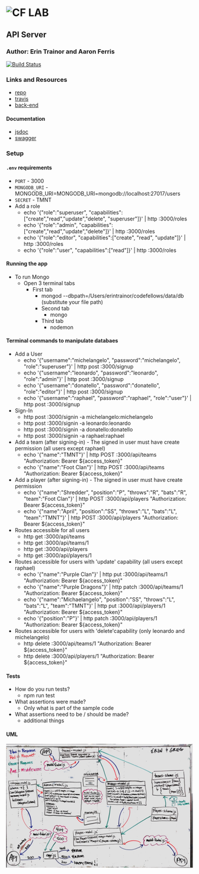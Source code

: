 ![CF](http://i.imgur.com/7v5ASc8.png) LAB
=================================================

## API Server

### Author: Erin Trainor and Aaron Ferris
[![Build Status](https://travis-ci.com/js401-ferris-trainor-apiserver/apiserver.svg?branch=master)](https://travis-ci.com/js401-ferris-trainor-apiserver/apiserver)

### Links and Resources
* [repo](https://github.com/js401-ferris-trainor-apiserver/apiserver/pull/2)
* [travis](https://travis-ci.com/js401-ferris-trainor-apiserver/apiserver)
* [back-end](https://api-auth-server-401javascript.herokuapp.com/)

#### Documentation
* [jsdoc](https://api-auth-server-401javascript.herokuapp.com/docs)
* [swagger](https://api-auth-server-401javascript.herokuapp.com/doc)


### Setup
#### `.env` requirements
* `PORT` - 3000
* `MONGODB_URI` - MONGODB_URI=MONGODB_URI=mongodb://localhost:27017/users
* `SECRET` - TMNT
* Add a role
  * echo '{"role":"superuser", "capabilities":["create","read","update","delete", "superuser"]}' | http :3000/roles
  * echo '{"role":"admin", "capabilities":["create","read","update","delete"]}' | http :3000/roles
  * echo '{"role":"editor", "capabilities":["create", "read", "update"]}' | http :3000/roles
  * echo '{"role":"user", "capabilities":["read"]}' | http :3000/roles

#### Running the app
* To run Mongo
  * Open 3 terminal tabs
    * First tab
      * mongod --dbpath=/Users/erintrainor/codefellows/data/db (substitute your file path)
      * Second tab
        * mongo
      * Third tab
        * nodemon
  
#### Terminal commands to manipulate databaes
* Add a User
  * echo '{"username":"michelangelo", "password":"michelangelo", "role":"superuser"}' | http post :3000/signup
  * echo '{"username":"leonardo", "password":"leonardo", "role":"admin"}' | http post :3000/signup
  * echo '{"username":"donatello", "password":"donatello", "role":"editor"}' | http post :3000/signup
  * echo '{"username":"raphael", "password":"raphael", "role":"user"}' | http post :3000/signup
* Sign-In
  * http post :3000/signin -a michelangelo:michelangelo
  * http post :3000/signin -a leonardo:leonardo
  * http post :3000/signin -a donatello:donatello
  * http post :3000/signin -a raphael:raphael
* Add a team (after signing-in) - The signed in user must have create permission (all users except raphael)
  * echo '{"name":"TMNT"}' | http POST :3000/api/teams "Authorization: Bearer ${access_token}"
  * echo '{"name":"Foot Clan"}' | http POST :3000/api/teams "Authorization: Bearer ${access_token}"
* Add a player (after signing-in) - The signed in user must have create permission
  * echo '{"name":"Shredder", "position":"P", "throws":"R", "bats":"R", "team":"Foot Clan"}' | http POST :3000/api/players "Authorization: Bearer ${access_token}"
  * echo '{"name":"April", "position":"SS", "throws":"L", "bats":"L", "team":"TMNT"}' | http POST :3000/api/players "Authorization: Bearer ${access_token}"
* Routes accessible for all users
  * http get :3000/api/teams
  * http get :3000/api/teams/1
  * http get :3000/api/players
  * http get :3000/api/players/1
* Routes accessible for users with 'update' capability (all users except raphael)
  * echo '{"name":"Purple Clan"}' | http put :3000/api/teams/1 "Authorization: Bearer ${access_token}"
  * echo '{"name":"Purple Dragons"}' | http patch :3000/api/teams/1 "Authorization: Bearer ${access_token}"
  * echo '{"name":"Michaelangelo", "position":"SS", "throws":"L", "bats":"L", "team":"TMNT"}' | http put :3000/api/players/1 "Authorization: Bearer ${access_token}"
  * echo '{"position":"P"}' | http patch :3000/api/players/1 "Authorization: Bearer ${access_token}"
* Routes accessible for users with 'delete'capability (only leonardo and michelangelo) 
  * http delete :3000/api/teams/1 "Authorization: Bearer ${access_token}"
  * http delete :3000/api/players/1 "Authorization: Bearer ${access_token}"
#### Tests
* How do you run tests?
  * npm run test
* What assertions were made?
  * Only what is part of the sample code
* What assertions need to be / should be made?
  * additional things

#### UML
![UML Diagram](assets/uml.jpg)
